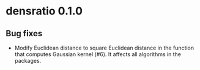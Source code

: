 # densratio 0.1.0

## Bug fixes

* Modify Euclidean distance to square Euclidean distance in the function that computes Gaussian kernel (#6). It affects all algorithms in the packages.
